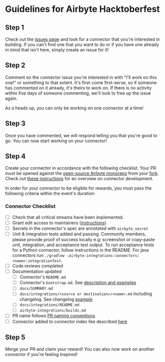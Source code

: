 # Guidelines for Airbyte Hacktoberfest

## Step 1
Check out the [issues page](https://github.com/airbytehq/hacktoberfest-2021/issues) and look for a connector that you're interested in building. If you can't find one that you want to do or if you have one already in mind that isn't here, simply create an issue for it!

## Step 2
Comment on the connector issue you're interested in with "I'll work on this one!" or something to that extent. It's first-come first-serve, so if someone has commented on it already, it's theirs to work on. If there is no activity within five days of someone commenting, we'll look to free up the issue again.

As a heads up, you can only be working on one connector at a time!

## Step 3
Once you have commented, we will respond telling you that you're good to go. You can now start working on your connector!

## Step 4

Create your connector in accordance with the following checklist. Your PR must be opened against the [open-source Airbyte monorepo](https://github.com/airbytehq/airbyte) from your [fork](https://docs.github.com/en/github/collaborating-with-pull-requests/proposing-changes-to-your-work-with-pull-requests/creating-a-pull-request-from-a-fork). Check out [these instructions](https://docs.airbyte.io/connector-development) for an overview on connector development.

In order for your connector to be eligible for rewards, you must pass the following criteria within the event's duration:

### Connector Checklist

- [ ] Check that all critical streams have been implemented.
- [ ] Grant edit access to maintainers ([instructions](https://docs.github.com/en/github/collaborating-with-pull-requests/working-with-forks/allowing-changes-to-a-pull-request-branch-created-from-a-fork#enabling-repository-maintainer-permissions-on-existing-pull-requests))
- [ ] Secrets in the connector's spec are annotated with `airbyte_secret`
- [ ] Unit & integration tests added and passing. Community members, please provide proof of success locally e.g: screenshot or copy-paste unit, integration, and acceptance test output. To run acceptance tests for a Python connector, follow instructions in the README. For java connectors run `./gradlew :airbyte-integrations:connectors:<name>:integrationTest`.
- [ ] Code reviews completed
- [ ] Documentation updated
  - [ ] Connector's `README.md`
  - [ ] Connector's `bootstrap.md`. See [description and examples](https://docs.google.com/document/d/1ypdgmwmEHWv-TrO4_YOQ7pAJGVrMp5BOkEVh831N260/edit?usp=sharing)
  - [ ] `docs/SUMMARY.md`
  - [ ] `docs/integrations/<source or destination>/<name>.md` including changelog. See changelog [example](https://docs.airbyte.io/integrations/sources/stripe#changelog)
  - [ ] `docs/integrations/README.md`
  - [ ] `airbyte-integrations/builds.md`
- [ ] PR name follows [PR naming conventions](https://docs.airbyte.io/contributing-to-airbyte/updating-documentation#issues-and-pull-requests)
- [ ] Connector added to connector index like described [here](https://docs.airbyte.io/connector-development#publishing-a-connector)
   
## Step 5

Merge your PR and claim your reward! You can also now work on another connector if you're feeling inspired!